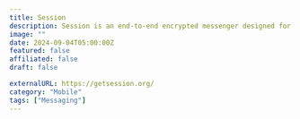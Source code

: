 ```yaml
---
title: Session
description: Session is an end-to-end encrypted messenger designed for people who want privacy and freedom from any forms of surveillance.
image: ""
date: 2024-09-04T05:00:00Z
featured: false
affiliated: false
draft: false

externalURL: https://getsession.org/
category: "Mobile"
tags: ["Messaging"]
---
```

